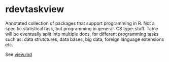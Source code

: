 # rdevtaskview
Annotated collection of packages that support programming in R. Not a specific statistical task, but programming in general. CS type-stuff. Table will be eventually split into multiple docs, for different programming tasks such as: data strutctures, data bases, big data, foreign language extensions etc.

See [view.md](https://github.com/piccolbo/rdevtaskview/blob/master/view.md)
